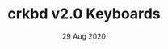 ---
layout: project
title: 'crkbd v2.0 Keyboards'
date: 29 Aug 2020
image:
  path: /assets/img/projects/crkbd.jpg
screenshot: /assets/img/projects/crkbd2.png
caption: custom ergonomical split keyboard
description: >
    In order to improve my SMD soldering skills while building something that I'd actually use, I purchased and created two [crkbd](https://keyhive.xyz/corne) split keyboards. Went with two different custom builds - one utilizing MX Cherry Red keys with custom keycaps from a japanese artist, and another more simple build with MX Cherry Blues and plain grey keycaps. All the keyboards are controlled using [Elite-C](https://keyhive.xyz/shop/elite-c) microcontrollers. Planning on making one more build when my [crkbd v3](https://keyhive.xyz/shop/corne-v3) boards come in. 

    There are plenty of [tutorials](https://www.youtube.com/watch?v=4bB9A1YYyII&t) online if you are interested in making a custom keyboard, and they also make for dope custom gifts for the nerd in your life ❤️

accent_color: '#4fb1ba'
accent_image:
  background: 'linear-gradient(to bottom,#193747 0%,#233e4c 30%,#3c929e 50%,#d5d5d4 70%,#cdccc8 100%)'
  overlay:    true
---